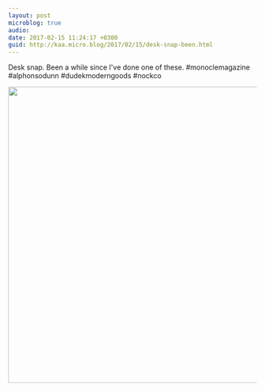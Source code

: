 ```yaml
---
layout: post
microblog: true
audio: 
date: 2017-02-15 11:24:17 +0300
guid: http://kaa.micro.blog/2017/02/15/desk-snap-been.html
---
```

Desk snap. Been a while since I've done one of these. #monoclemagazine #alphonsodunn #dudekmoderngoods #nockco

<img src="https://micro.kaa.bz/uploads/2018/9aa5a1d231.jpg" width="600" height="600" />
